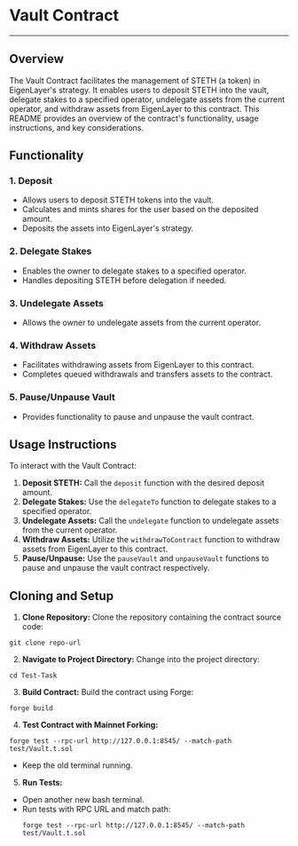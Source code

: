 # Vault Contract

---

## Overview

The Vault Contract facilitates the management of STETH (a token) in EigenLayer's strategy. It enables users to deposit STETH into the vault, delegate stakes to a specified operator, undelegate assets from the current operator, and withdraw assets from EigenLayer to this contract. This README provides an overview of the contract's functionality, usage instructions, and key considerations.

## Functionality

### 1. Deposit
- Allows users to deposit STETH tokens into the vault.
- Calculates and mints shares for the user based on the deposited amount.
- Deposits the assets into EigenLayer's strategy.

### 2. Delegate Stakes
- Enables the owner to delegate stakes to a specified operator.
- Handles depositing STETH before delegation if needed.

### 3. Undelegate Assets
- Allows the owner to undelegate assets from the current operator.

### 4. Withdraw Assets
- Facilitates withdrawing assets from EigenLayer to this contract.
- Completes queued withdrawals and transfers assets to the contract.

### 5. Pause/Unpause Vault
- Provides functionality to pause and unpause the vault contract.

## Usage Instructions

To interact with the Vault Contract:

1. **Deposit STETH:** Call the `deposit` function with the desired deposit amount.
2. **Delegate Stakes:** Use the `delegateTo` function to delegate stakes to a specified operator.
3. **Undelegate Assets:** Call the `undelegate` function to undelegate assets from the current operator.
4. **Withdraw Assets:** Utilize the `withdrawToContract` function to withdraw assets from EigenLayer to this contract.
5. **Pause/Unpause:** Use the `pauseVault` and `unpauseVault` functions to pause and unpause the vault contract respectively.



## Cloning and Setup

1. **Clone Repository:** Clone the repository containing the contract source code:
  ```
  git clone repo-url
  ```
2. **Navigate to Project Directory:** Change into the project directory:
  ```
  cd Test-Task
  ```
3. **Build Contract:** Build the contract using Forge:
  ```
  forge build
  ```
4. **Test Contract with Mainnet Forking:**
  ```
  forge test --rpc-url http://127.0.0.1:8545/ --match-path test/Vault.t.sol
  ```
- Keep the old terminal running.

5. **Run Tests:**
- Open another new bash terminal.
- Run tests with RPC URL and match path:
  ```
  forge test --rpc-url http://127.0.0.1:8545/ --match-path test/Vault.t.sol
  ```


